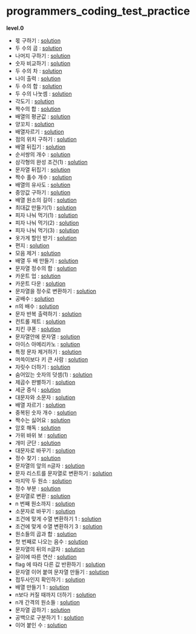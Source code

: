 # programmers_coding_test_practice
**level.0**
- 몫 구하기 : [solution](https://github.com/dlrms6172/programmers_coding_test_practice/blob/master/src/programmers/level0/find_a_share.java)
- 두 수의 곱 : [solution](https://github.com/dlrms6172/programmers_coding_test_practice/blob/master/src/programmers/level0/product_of_two_numbers.java)
- 나머지 구하기 : [solution](https://github.com/dlrms6172/programmers_coding_test_practice/blob/master/src/programmers/level0/find_the_rest.java)
- 숫자 비교하기 : [solution](https://github.com/dlrms6172/programmers_coding_test_practice/blob/master/src/programmers/level0/compare_numbers.java)
- 두 수의 차 : [solution](https://github.com/dlrms6172/programmers_coding_test_practice/blob/master/src/programmers/level0/subtraction_of_two_numbers.java)
- 나이 출력 : [solution](https://github.com/dlrms6172/programmers_coding_test_practice/blob/master/src/programmers/level0/age_output.java) 
- 두 수의 합 : [solution](https://github.com/dlrms6172/programmers_coding_test_practice/blob/master/src/programmers/level0/sum_of_two_numbers.java)
- 두 수의 나눗셈 : [solution](https://github.com/dlrms6172/programmers_coding_test_practice/blob/master/src/programmers/level0/division_of_two_numbers.java)
- 각도기 : [solution](https://github.com/dlrms6172/programmers_coding_test_practice/blob/master/src/programmers/level0/protractor.java)
- 짝수의 합 : [solution](https://github.com/dlrms6172/programmers_coding_test_practice/blob/master/src/programmers/level0/sum_of_even_numbers.java)
- 배열의 평균값 : [solution](https://github.com/dlrms6172/programmers_coding_test_practice/blob/master/src/programmers/level0/average_of_array.java)
- 양꼬치 : [solution](https://github.com/dlrms6172/programmers_coding_test_practice/blob/master/src/programmers/level0/lamb_skewers.java)
- 배열자르기 : [solution](https://github.com/dlrms6172/programmers_coding_test_practice/blob/master/src/programmers/level0/cut_array.java)
- 점의 위치 구하기 : [solution](https://github.com/dlrms6172/programmers_coding_test_practice/blob/master/src/programmers/level0/find_the_location_of_a_point.java)
- 배열 뒤집기 : [solution](https://github.com/dlrms6172/programmers_coding_test_practice/blob/master/src/programmers/level0/flip_array.java)
- 순서쌍의 개수 : [solution](https://github.com/dlrms6172/programmers_coding_test_practice/blob/master/src/programmers/level0/numbers_of_ordered_pairs.java)
- 삼각형의 완성 조건(1) : [solution](https://github.com/dlrms6172/programmers_coding_test_practice/blob/master/src/programmers/level0/conditions_for_completing_a_triangle_1.java)
- 문자열 뒤집기 : [solution](https://github.com/dlrms6172/programmers_coding_test_practice/blob/master/src/programmers/level0/reverse_string.java)
- 짝수 홀수 개수 : [solution](https://github.com/dlrms6172/programmers_coding_test_practice/blob/master/src/programmers/level0/even_odd_number.java)
- 배열의 유사도 : [solution](https://github.com/dlrms6172/programmers_coding_test_practice/blob/master/src/programmers/level0/array_similarity.java)
- 중앙값 구하기 : [solution](https://github.com/dlrms6172/programmers_coding_test_practice/blob/master/src/programmers/level0/finding_the_median.java)
- 배열 원소의 길이 : [solution](https://github.com/dlrms6172/programmers_coding_test_practice/blob/master/src/programmers/level0/length_of_array.java)
- 최대값 만들기(1) : [solution](https://github.com/dlrms6172/programmers_coding_test_practice/blob/master/src/programmers/level0/create_max_1.java)
- 피자 나눠 먹기(1) : [solution](https://github.com/dlrms6172/programmers_coding_test_practice/blob/master/src/programmers/level0/share_a_pizza_1.java)
- 피자 나눠 먹기(2) : [solution](https://github.com/dlrms6172/programmers_coding_test_practice/blob/master/src/programmers/level0/share_a_pizza_2.java)
- 피자 나눠 먹기(3) : [solution](https://github.com/dlrms6172/programmers_coding_test_practice/blob/master/src/programmers/level0/share_a_pizza_3.java)
- 옷가게 할인 받기 : [solution](https://github.com/dlrms6172/programmers_coding_test_practice/blob/master/src/programmers/level0/get_a_discount_on_a_clothing_store.java)
- 편지 : [solution](https://github.com/dlrms6172/programmers_coding_test_practice/blob/master/src/programmers/level0/letter.java)
- 모음 제거 : [solution](https://github.com/dlrms6172/programmers_coding_test_practice/blob/master/src/programmers/level0/vowel_removal.java)
- 배열 두 배 만들기 : [solution](https://github.com/dlrms6172/programmers_coding_test_practice/blob/master/src/programmers/level0/double_the_array.java)
- 문자열 정수의 합 : [solution](https://github.com/dlrms6172/programmers_coding_test_practice/blob/master/src/programmers/level0/sum_of_string_integers.java)
- 카운트 업 : [solution](https://github.com/dlrms6172/programmers_coding_test_practice/blob/master/src/programmers/level0/count_up.java)
- 카운트 다운 : [solution](https://github.com/dlrms6172/programmers_coding_test_practice/blob/master/src/programmers/level0/count_down.java)
- 문자열을 정수로 변환하기 : [solution](https://github.com/dlrms6172/programmers_coding_test_practice/blob/master/src/programmers/level0/convert_string_to_integer.java)
- 공배수 : [solution](https://github.com/dlrms6172/programmers_coding_test_practice/blob/master/src/programmers/level0/common_multiple.java)
- n의 배수 : [solution](https://github.com/dlrms6172/programmers_coding_test_practice/blob/master/src/programmers/level0/multiple_of_n.java)
- 문자 반복 출력하기 : [solution](https://github.com/dlrms6172/programmers_coding_test_practice/blob/master/src/programmers/level0/print_text_repeatedly.java)
- 컨트롤 제트 : [solution](https://github.com/dlrms6172/programmers_coding_test_practice/blob/master/src/programmers/level0/control_z.java)
- 치킨 쿠폰 : [solution](https://github.com/dlrms6172/programmers_coding_test_practice/blob/master/src/programmers/level0/chicken_coupon.java)
- 문자열안에 문자열 : [solution](https://github.com/dlrms6172/programmers_coding_test_practice/blob/master/src/programmers/level0/string_in_string.java)
- 아이스 아메리카노 : [solution](https://github.com/dlrms6172/programmers_coding_test_practice/blob/master/src/programmers/level0/ice_americano.java)
- 특정 문자 제거하기 : [solution](https://github.com/dlrms6172/programmers_coding_test_practice/blob/master/src/programmers/level0/remove_specific_characters.java)
- 머쓱이보다 키 큰 사람 : [solution](https://github.com/dlrms6172/programmers_coding_test_practice/blob/master/src/programmers/level0/a_person_taller_than_a_shy_person.java)
- 자릿수 더하기 : [solution](https://github.com/dlrms6172/programmers_coding_test_practice/blob/master/src/programmers/level0/add_digits.java)
- 숨어있는 숫자의 덧셈(1) : [solution](https://github.com/dlrms6172/programmers_coding_test_practice/blob/master/src/programmers/level0/addition_of_hidden_numbers.java)
- 제곱수 판별하기 : [solution](https://github.com/dlrms6172/programmers_coding_test_practice/blob/master/src/programmers/level0/determine_the_number_of_squares.java)
- 세균 증식 : [solution](https://github.com/dlrms6172/programmers_coding_test_practice/blob/master/src/programmers/level0/bacterial_growth.java)
- 대문자와 소문자 : [solution](https://github.com/dlrms6172/programmers_coding_test_practice/blob/master/src/programmers/level0/uppercase_and_lowercase.java)
- 배열 자르기 : [solution](https://github.com/dlrms6172/programmers_coding_test_practice/blob/master/src/programmers/level0/cut_array.java)
- 중복된 숫자 개수 : [solution](https://github.com/dlrms6172/programmers_coding_test_practice/blob/master/src/programmers/level0/number_of_duplicate_digits.java)
- 짝수는 싫어요 : [solution](https://github.com/dlrms6172/programmers_coding_test_practice/blob/master/src/programmers/level0/I_do_not_like_even_numbers.java)
- 암호 해독 : [solution](https://github.com/dlrms6172/programmers_coding_test_practice/blob/master/src/programmers/level0/decryption.java)
- 가위 바위 보 : [solution](https://github.com/dlrms6172/programmers_coding_test_practice/blob/master/src/programmers/level0/rock_paper_scissors.java)
- 개미 군단 : [solution](https://github.com/dlrms6172/programmers_coding_test_practice/blob/master/src/programmers/level0/ant_colony.java)
- 대문자로 바꾸기 : [solution](https://github.com/dlrms6172/programmers_coding_test_practice/blob/master/src/programmers/level0/change_to_upper_case.java)
- 정수 찾기 : [solution](https://github.com/dlrms6172/programmers_coding_test_practice/blob/master/src/programmers/level0/find_integer.java)
- 문자열의 앞의 n글자 : [solution](https://github.com/dlrms6172/programmers_coding_test_practice/blob/master/src/programmers/level0/first_n_characters_of_string.java)
- 문자 리스트를 문자열로 변환하기 : [solution](https://github.com/dlrms6172/programmers_coding_test_practice/blob/master/src/programmers/level0/convert_character_list_to_string.java)
- 마지막 두 원소 : [solution](https://github.com/dlrms6172/programmers_coding_test_practice/blob/master/src/programmers/level0/last_two_elements.java)
- 정수 부분 : [solution](https://github.com/dlrms6172/programmers_coding_test_practice/blob/master/src/programmers/level0/integer_part.java)
- 문자열로 변환 : [solution](https://github.com/dlrms6172/programmers_coding_test_practice/blob/master/src/programmers/level0/convert_to_string.java)
- n 번째 원소까지 : [solution](https://github.com/dlrms6172/programmers_coding_test_practice/blob/master/src/programmers/level0/up_to_the_nth_element.java)
- 소문자로 바꾸기 : [solution](https://github.com/dlrms6172/programmers_coding_test_practice/blob/master/src/programmers/level0/change_to_lower_case.java)
- 조건에 맞게 수열 변환하기 1 : [solution](https://github.com/dlrms6172/programmers_coding_test_practice/blob/master/src/programmers/level0/converting_sequences_according_to_conditions_1.java)
- 조건에 맞게 수열 변환하기 3 : [solution](https://github.com/dlrms6172/programmers_coding_test_practice/blob/master/src/programmers/level0/converting_sequences_according_to_conditions_3.java)
- 원소들의 곱과 합 : [solution](https://github.com/dlrms6172/programmers_coding_test_practice/blob/master/src/programmers/level0/multiplication_and_sum_of_elements.java)
- 첫 번째로 나오는 음수 : [solution](https://github.com/dlrms6172/programmers_coding_test_practice/blob/master/src/programmers/level0/first_negative_number.java)
- 문자열의 뒤의 n글자 : [solution](https://github.com/dlrms6172/programmers_coding_test_practice/blob/master/src/programmers/level0/last_n_characters_of_string.java)
- 길이에 따른 연산 : [solution](https://github.com/dlrms6172/programmers_coding_test_practice/blob/master/src/programmers/level0/operation_along_the_length.java)
- flag 에 따라 다른 값 반환하기 : [solution](https://github.com/dlrms6172/programmers_coding_test_practice/blob/master/src/programmers/level0/return_different_values_depending_on_flag.java)
- 문자열 이어 붙여 문자열 만들기 : [solution](https://github.com/dlrms6172/programmers_coding_test_practice/blob/master/src/programmers/level0/concatenate_letters_to_create_a_string.java)
- 접두사인지 확인하기 : [solution](https://github.com/dlrms6172/programmers_coding_test_practice/blob/master/src/programmers/level0/check_if_prefix.java)
- 배열 만들기 1 : [solution](https://github.com/dlrms6172/programmers_coding_test_practice/blob/master/src/programmers/level0/create_array_1.java)
- n보다 커질 때까지 더하기 : [solution](https://github.com/dlrms6172/programmers_coding_test_practice/blob/master/src/programmers/level0/add_until_greater_than_n.java)
- n개 간격의 원소들 : [solution](https://github.com/dlrms6172/programmers_coding_test_practice/blob/master/src/programmers/level0/elements_in_n_intervals.java)
- 문자열 곱하기 : [solution](https://github.com/dlrms6172/programmers_coding_test_practice/blob/master/src/programmers/level0/multiply_a_string.java)
- 공백으로 구분하기 1 : [solution](https://github.com/dlrms6172/programmers_coding_test_practice/blob/master/src/programmers/level0/separate_by_space_1.java)
- 이어 붙인 수 : [solution](https://github.com/dlrms6172/programmers_coding_test_practice/blob/master/src/programmers/level0/number_of_concatenations.java)
